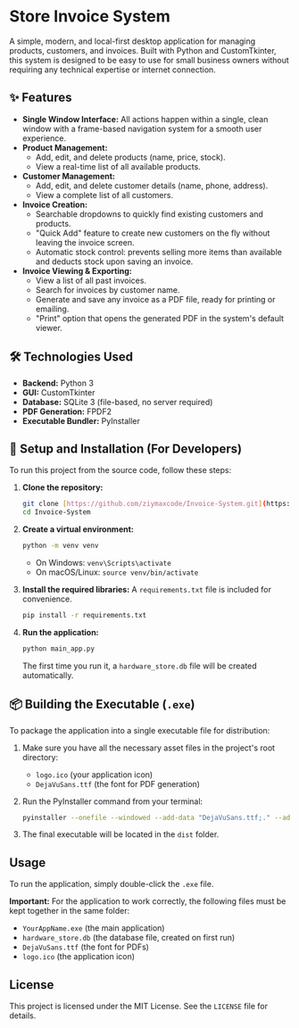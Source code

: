 # Store Invoice System

A simple, modern, and local-first desktop application for managing products, customers, and invoices. Built with Python and CustomTkinter, this system is designed to be easy to use for small business owners without requiring any technical expertise or internet connection.



## ✨ Features

- **Single Window Interface:** All actions happen within a single, clean window with a frame-based navigation system for a smooth user experience.
- **Product Management:**
  - Add, edit, and delete products (name, price, stock).
  - View a real-time list of all available products.
- **Customer Management:**
  - Add, edit, and delete customer details (name, phone, address).
  - View a complete list of all customers.
- **Invoice Creation:**
  - Searchable dropdowns to quickly find existing customers and products.
  - "Quick Add" feature to create new customers on the fly without leaving the invoice screen.
  - Automatic stock control: prevents selling more items than available and deducts stock upon saving an invoice.
- **Invoice Viewing & Exporting:**
  - View a list of all past invoices.
  - Search for invoices by customer name.
  - Generate and save any invoice as a PDF file, ready for printing or emailing.
  - "Print" option that opens the generated PDF in the system's default viewer.


## 🛠️ Technologies Used

- **Backend:** Python 3
- **GUI:** CustomTkinter
- **Database:** SQLite 3 (file-based, no server required)
- **PDF Generation:** FPDF2
- **Executable Bundler:** PyInstaller

## 🚀 Setup and Installation (For Developers)

To run this project from the source code, follow these steps:

1.  **Clone the repository:**
    ```bash
    git clone [https://github.com/ziymaxcode/Invoice-System.git](https://github.com/ziymaxcode/Invoice-System.git)
    cd Invoice-System
    ```

2.  **Create a virtual environment:**
    ```bash
    python -m venv venv
    ```
    - On Windows: `venv\Scripts\activate`
    - On macOS/Linux: `source venv/bin/activate`

3.  **Install the required libraries:**
    A `requirements.txt` file is included for convenience.
    ```bash
    pip install -r requirements.txt
    ```

4.  **Run the application:**
    ```bash
    python main_app.py
    ```
    The first time you run it, a `hardware_store.db` file will be created automatically.

## 📦 Building the Executable (`.exe`)

To package the application into a single executable file for distribution:

1.  Make sure you have all the necessary asset files in the project's root directory:
    - `logo.ico` (your application icon)
    - `DejaVuSans.ttf` (the font for PDF generation)

2.  Run the PyInstaller command from your terminal:
    ```bash
    pyinstaller --onefile --windowed --add-data "DejaVuSans.ttf;." --add-data "logo.ico;." main_app.py
    ```

3.  The final executable will be located in the `dist` folder.

## Usage

To run the application, simply double-click the `.exe` file.

**Important:** For the application to work correctly, the following files must be kept together in the same folder:
- `YourAppName.exe` (the main application)
- `hardware_store.db` (the database file, created on first run)
- `DejaVuSans.ttf` (the font for PDFs)
- `logo.ico` (the application icon)

## License

This project is licensed under the MIT License. See the `LICENSE` file for details.
